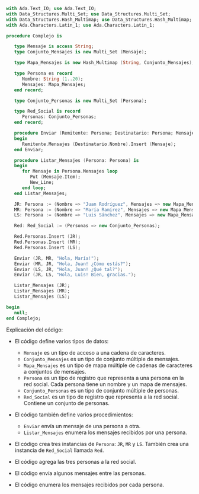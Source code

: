 ```ada
with Ada.Text_IO; use Ada.Text_IO;
with Data_Structures.Multi_Set; use Data_Structures.Multi_Set;
with Data_Structures.Hash_Multimap; use Data_Structures.Hash_Multimap;
with Ada.Characters.Latin_1; use Ada.Characters.Latin_1;

procedure Complejo is

   type Mensaje is access String;
   type Conjunto_Mensajes is new Multi_Set (Mensaje);

   type Mapa_Mensajes is new Hash_Multimap (String, Conjunto_Mensajes);

   type Persona es record
      Nombre: String (1..20);
      Mensajes: Mapa_Mensajes;
   end record;

   type Conjunto_Personas is new Multi_Set (Persona);

   type Red_Social is record
      Personas: Conjunto_Personas;
   end record;

   procedure Enviar (Remitente: Persona; Destinatario: Persona; Mensaje: String) is
   begin
      Remitente.Mensajes (Destinatario.Nombre).Insert (Mensaje);
   end Enviar;

   procedure Listar_Mensajes (Persona: Persona) is
   begin
      for Mensaje in Persona.Mensajes loop
         Put (Mensaje.Item);
         New_Line;
      end loop;
   end Listar_Mensajes;

   JR: Persona := (Nombre => "Juan Rodríguez", Mensajes => new Mapa_Mensajes);
   MR: Persona := (Nombre => "María Ramírez", Mensajes => new Mapa_Mensajes);
   LS: Persona := (Nombre => "Luis Sánchez", Mensajes => new Mapa_Mensajes);

   Red: Red_Social := (Personas => new Conjunto_Personas);

   Red.Personas.Insert (JR);
   Red.Personas.Insert (MR);
   Red.Personas.Insert (LS);

   Enviar (JR, MR, "Hola, María!");
   Enviar (MR, JR, "Hola, Juan! ¿Cómo estás?");
   Enviar (LS, JR, "Hola, Juan! ¿Qué tal?");
   Enviar (JR, LS, "Hola, Luis! Bien, gracias.");

   Listar_Mensajes (JR);
   Listar_Mensajes (MR);
   Listar_Mensajes (LS);

begin
   null;
end Complejo;
```

Explicación del código:

* El código define varios tipos de datos:
    * `Mensaje` es un tipo de acceso a una cadena de caracteres.
    * `Conjunto_Mensajes` es un tipo de conjunto múltiple de mensajes.
    * `Mapa_Mensajes` es un tipo de mapa múltiple de cadenas de caracteres a conjuntos de mensajes.
    * `Persona` es un tipo de registro que representa a una persona en la red social. Cada persona tiene un nombre y un mapa de mensajes.
    * `Conjunto_Personas` es un tipo de conjunto múltiple de personas.
    * `Red_Social` es un tipo de registro que representa a la red social. Contiene un conjunto de personas.

* El código también define varios procedimientos:
    * `Enviar` envía un mensaje de una persona a otra.
    * `Listar_Mensajes` enumera los mensajes recibidos por una persona.

* El código crea tres instancias de `Persona`: `JR`, `MR` y `LS`. También crea una instancia de `Red_Social` llamada `Red`.

* El código agrega las tres personas a la red social.

* El código envía algunos mensajes entre las personas.

* El código enumera los mensajes recibidos por cada persona.